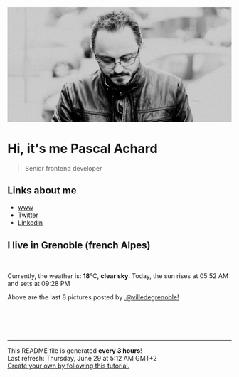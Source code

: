 ![Pascal Achard](./images/photo-pascal-achard.jpg)
# Hi, it's me Pascal Achard
> Senior frontend developer

## Links about me
- [www](https://www.pascal-achard.com)
- [Twitter](https://twitter.com/botmaster)
- [Linkedin](http://www.linkedin.com/in/pascal-achard)


## I live in Grenoble (french Alpes)
<img src="https://openweathermap.org/img/wn/01n@2x.png" alt="">

Currently, the weather is: **18**°C, **clear sky**.
Today, the sun rises at 05:52 AM and sets at 09:28 PM

Above are the last 8 pictures posted by <a href="https://www.instagram.com/villedegrenoble/" target="_blank"><img alt="" src="https://upload.wikimedia.org/wikipedia/commons/thumb/e/e7/Instagram_logo_2016.svg/1024px-Instagram_logo_2016.svg.png" width="20"/> @villedegrenoble!</a>

<p style="display: flex; flex-wrap: wrap; gap: 20px;">
        <img src="https://cdn1.picuki.com/hosted-by-instagram/q/0exhNuNYnjBcaS3SYdxKjf8AzPR0WgxSZ60STLepjSVmIR1vLHOapZA0mpCl6yRxIwVgFDeSYzxl4okoVllWDT1%7C%7CNU3WQLSOST1X7aidU+3N1jxv%7C%7CJFonLk0JXwbYHCm9sotVAmYdSgIGaYDG7uo%7C%7CesJ+fjrcjcFrjOMNbRKmDdttdCwFahlza4lsfe4kx2xu5xncG114WNxahlw5OLUqQUCSKnjMcF6saR5UvoKmMZQpr6gmCG2GGM5b295BTGS9IjOkqg8iyDXdzQspjD3F+8EIU8hjl246kYOhYAj2IGLO7pM+MZh%7C%7CLbZa2FBWmhm+jVBocW+xzTsSUGI%7C%7CgVRwGKOlf7kNPEu+8WgGtKbdO7g2wvado7yK5F4R301VNrSbFz7FPyJHeNyr6ZMRat3h3Hh4VCEJIPLxBQ3CzAX1WCqXcUhG9zb+6GnzWTZhmDWolRuxJo=.jpeg" alt="" width="200"/>
        <img src="https://cdn1.picuki.com/hosted-by-instagram/q/0exhNuNYnjBcaS3SYdxKjf8AzPR0Wg9SZ60STLepjSVmIR1vLHOapZA0mpCl6yRxIwVgFDeSYzxl4YooVF9YDz1%7C%7CNUDWTr2BTDZX7q6bVezN1z1m85Nllbg8JHAYZXGr8sUqUAmYdSgIGaYDG7uo%7C%7CesJ+fjrcjcFrjOMNbRKmDdttdCwFahlza4lsfe4kx2xu5xncG114WNxahlw5OLUqQUCSKnjMcF6saR5UvoKmMZQpr2gmCG2GGM5b295BTGS9IjOkqg8iyDXdzQspjD3Hu8EIU8hjl246gJh49wimNCNY9lI+MZglJjlfDZBWmhm+jVBocW+xzTsSUGI%7C%7CgVRwGKOlf7kNPEu+8WgGtKbdOzs+xPxVLz8O5l6ZUIcF6WFRnjQAeyOLOtMptJ8CM9K+nngwFOUcILN+AQ3CzAX1WCqXsojYqTb+6GnzWTZhmDWolRuxJo=.jpeg" alt="" width="200"/>
        <img src="https://cdn1.picuki.com/hosted-by-instagram/q/0exhNuNYnjBcaS3SYdxKjf8AzPRyWgxSZ60STLepjSVmIR1vLHOapZA0mpCl6yRxIwVgFDeSYzxl4YktVF9WAj1%7C%7CNUDWTryJRD1S7auQVebN1jZl85RglLYzJXQcZHao%7C%7C8EvUAmYdSgIGaYDG7uo+qhT5aGuO1lQpTb9d7JGmC4E5ZObS6olhMF4pJ2Jg3Tt%7C%7C9kiJzJE5m4vMAQusNyJ52tEX%7C%7CD+O8BnsaBwVLYBxMQK5qnRlSaHEmw+Jj8uRHagtIj+kOYA2A7RVj0CozmGQaMsDnQhhgCzjzV3t4gj1aSNBdxuiekZkIH2bSAEXG428Fk71pu1ynOdV0Gv+2Rrk3r3k7TgWq8zkobZNMaaWc76w3bGebfvOr5oEEtYKd2bV1DpGvqfNd8fmY4SSqxvhgvl01f7S7734wB4AGgSgWfeWMQ=.jpeg" alt="" width="200"/>
        <img src="https://cdn1.picuki.com/hosted-by-instagram/q/0exhNuNYnjBcaS3SYdxKjf8AzPRyWg9SZ60STLepjSVmIR1vLHOapZA0mpCj4yRwKwVlASuRYzxl4YovWVxYCT17PkDbSbGJSDdV56qdXOikvDZv8ZZgnLYyKHccZX+s88QlXWOpNWwSDv5PHL%7C%7Clo7gX5v%7C%7CsbCgEpjuSKrVCkGZTjse3TO9%7C%7C2pYf5%7C%7CHSv1izv9QpcmkazXgpdAd4+pvlpDk1VOCtIc17q7VySKNBjNUEuKK81Sa8H2QkaHp%7C%7CECKet8XCkONFui3rSzY57zz2F%7C%7C19EEIdvlqztEsjp44l3dCAG5dB3t8A6In+eE4OGWlvqklPv6XslHPaSkGI%7C%7CmIUwGPRn+T8J7gprsigdcy8U%7C%7C%7C%7CT5hv3ab2HJqxpTXRaMunDa1L9M9yaVZxug7F9Keh9z0y86BCWIoXt+QJmQjpP3mLfVbdRYK7JgpCq8UjDiznT+AVoxZjt.jpeg" alt="" width="200"/>
        <img src="https://cdn1.picuki.com/hosted-by-instagram/q/0exhNuNYnjBcaS3SYdxKjf8AzPR0Wg9SZ60STLepjSVmIR1vLHOapZA0mpCl6yRxIwVgFDeSYzxl4Y8uVl5QCz1%7C%7CNUDWTrGPTDZX7q6fV+zN2zJv%7C%7CZNllL41K3IcbX+s88YrVwmYdSgIGaYDG7uo+qhT5aGuO1lQpTb9d7JGmC4E5ZObS6olhMF4pJ2Jg3Tt%7C%7C9kiJzJE5m4vMAQusNyP52hEX%7C%7CD+O8BnsaBwVLYBxMQK5qnRlSaHEmw+Jj8uTnagtIj+kOYA2DrPRAYeyketHrksDnRGhE2OsR93t4gj1aSNBdxuiekZkIH2bSAEXG428Fk71pu1ynOdV0Gv%7C%7Cmdn2zPG552kIuoFjoLFCeqeB+u63XnVX5rPQq0fC1MIJN2OBWzXKPSMU98fmY4SSqxvhQbg0lD7S7734wB4AGgSgWfeWMQ=.jpeg" alt="" width="200"/>
        <img src="https://cdn1.picuki.com/hosted-by-instagram/q/0exhNuNYnjBcaS3SYdxKjf8AzPR0WgxSZ60STLepjSVmIR1vLHOapZA0mpCl6yRxIwVgFDeSYzxl54woWVhTCD1%7C%7CNUfdSr2OSTxU762eU+3N1TRj8ZNinLk3JXwXY3+n8sArVgmYdSgIGaYDG7uo%7C%7CesJ+fjrcjcFrjOMNbRKmDdttdCwFahlza4lsfe4kx2xu5xncG114WNxahlw5OLUqQUCSKnjMcF6saR5UvoKmMZQpr6gmCG2GGM5b295BTGS9IjOkqg8iyDXdzQspjD3F+8EIU8hjl246h0BtosFt6OvG4lm+MZgt5ePbUVBWmhm+jVBocW+xzTsSUGI%7C%7CgVRwGKOlf7kNPEu+8WgGtKbd%7C%7C7j%7C%7C3mUY6aKNr8bSWIVIfHhZFTsLPr7IphQt5NeG+gWjnKd1TacX4ri6jI3CzAX1WCqXsIiGqjb+6GnzWTZhmDWolRuxJo=.jpeg" alt="" width="200"/>
        <img src="https://cdn1.picuki.com/hosted-by-instagram/q/0exhNuNYnjBcaS3SYdxKjf8AzPRyWg9SZ60STLepjSVmIR1vLHOapZA0mpCj4yRwKwVlASuRYzxl4IwtUVxQCD15PE3cTbCNTTtR7KSaUe+hvDNn%7C%7CJFkk789KnYbbHSt%7C%7CsYlVW+pNWwSDv5PHL%7C%7Clo7gX5v%7C%7CsbCgEpjuSKrVCkGZTjse3TO9%7C%7C2pYf5%7C%7CHSv1izv9QpcmkazXgpdAd4+pvlpDk1VOCtIc17q7VySKNBjNUEuKK81Sa8H2QkaHp%7C%7CECKet8XCkONFui3rSzY57zz2F%7C%7C59EEIdvlqztEslvpY5na+RPro11t8AjrT+YDRVGWlvqklPv6XslHPaSkGI%7C%7CmIUwGPRn+T8J7gprsigdcy8U%7C%7CjugTfiOLj4MZAeDGkLIsvQamnYNN66I9Ftt7NLMPJJwwqY%7C%7C1WFToLw+DVQQjpP3mLfVbdSF6zLgpCq8UjDiznT+AVoxZjt.jpeg" alt="" width="200"/>
        <img src="https://cdn1.picuki.com/hosted-by-instagram/q/0exhNuNYnjBcaS3SYdxKjf8AzPR0Wg9SZ60STLepjSVmIR1vLHOapZA0mpCl6yRxIwVgFDeSYzxl540sUVpZDz1%7C%7CNUTdQbyKRTZT6a+cU+vN1Dxi9J9ilrc8LXQdY3an%7C%7C8IrUAmYdSgIGaYDG7uo%7C%7CesJ+fjrcjcFrjOMNbRKmDdttdCwFahlza4lsfe4kx2xu5xncG114WNxahlw5OLUqQUCSKnjMcF6saR5UvoKmMZQpr2gmCG2GGM5b295BTGS9IjOkqg8iyDXdzQspjD3Ee8EIU8hjl246h0fm4AmsKeJGL1M+MZ15KXkFWpBWmhm+jVBocW+xzTsSUGI%7C%7CgVRwGKOlf7kNPEu+8WgGtKbcen8m3DkepPmHeh8Tlg+JOj1S3fOAcG0NJtMlLlYUctX1Fyh9zCrZLXeyQQ3CzAX1WCqXstUE6nb+6GnzWTZhmDWolRuxJo=.jpeg" alt="" width="200"/>
</p>

------------
<p>This README file is generated <b>every 3 hours</b>!
    <br />Last refresh: Thursday, June 29 at 5:12 AM GMT+2
    <br /><a href="https://medium.com/@th.guibert/how-to-create-a-self-updating-readme-md-for-your-github-profile-f8b05744ca91">Create your own by following this tutorial.</a>
</p>
<p><a href="https://github.com/botmaster/botmaster/actions/workflows/main.yaml"><img alt="" src="https://github.com/botmaster/botmaster/actions/workflows/main.yaml/badge.svg" /></a></p>

